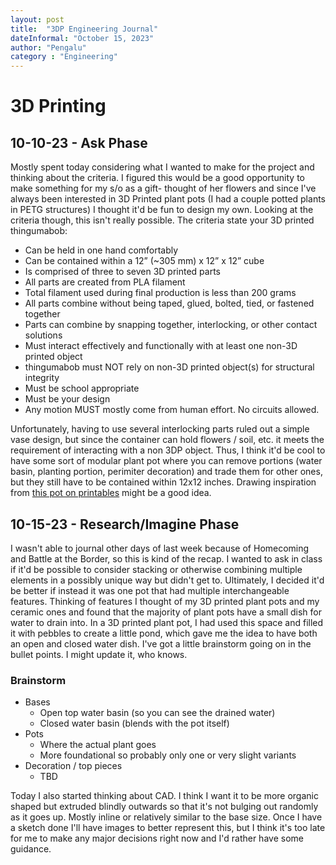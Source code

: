 ```yaml
---
layout: post
title:  "3DP Engineering Journal"
dateInformal: "October 15, 2023"
author: "Pengalu"
category : "Engineering"
---
```


# 3D Printing

## 10-10-23 - Ask Phase

Mostly spent today considering what I wanted to make for the project and thinking about the criteria. I figured this would be a good opportunity to make something for my s/o as a gift- thought of her flowers and since I've always been interested in 3D Printed plant pots (I had a couple potted plants in PETG structures) I thought it'd be fun to design my own. Looking at the criteria though, this isn't really possible. The criteria state your 3D printed thingumabob:
- Can be held in one hand comfortably
- Can be contained within a 12” (~305 mm) x 12” x 12” cube
- Is comprised of three to seven 3D printed parts 
- All parts are created from PLA filament
- Total filament used during final production is less than 200 grams
- All parts combine without being taped, glued, bolted, tied, or fastened together
- Parts can combine by snapping together, interlocking, or other contact solutions
- Must interact effectively and functionally with at least one non-3D printed object
- thingumabob must NOT rely on non-3D printed object(s) for structural integrity
- Must be school appropriate
- Must be your design
- Any motion MUST mostly come from human effort. No circuits allowed.

Unfortunately, having to use several interlocking parts ruled out a simple vase design, but since the container can hold flowers / soil, etc. it meets the requirement of interacting with a non 3DP object. Thus, I think it'd be cool to have some sort of modular plant pot where you can remove portions (water basin, planting portion, perimiter decoration) and trade them for other ones, but they still have to be contained within 12x12 inches. Drawing inspiration from [this pot on printables](https://www.printables.com/model/225227-modular-planter-with-concrete-mold) might be a good idea.

## 10-15-23 - Research/Imagine Phase

I wasn't able to journal other days of last week because of Homecoming and Battle at the Border, so this is kind of the recap. I wanted to ask in class if it'd be possible to consider stacking or otherwise combining multiple elements in a possibly unique way but didn't get to. Ultimately, I decided it'd be better if instead it was one pot that had multiple interchangeable features. Thinking of features I thought of my 3D printed plant pots and my ceramic ones and found that the majority of plant pots have a small dish for water to drain into. In a 3D printed plant pot, I had used this space and filled it with pebbles to create a little pond, which gave me the idea to have both an open and closed water dish. I've got a little brainstorm going on in the bullet points. I might update it, who knows.

### Brainstorm
- Bases
    - Open top water basin (so you can see the drained water)
    - Closed water basin (blends with the pot itself)
- Pots
    - Where the actual plant goes
    - More foundational so probably only one or very slight variants
- Decoration / top pieces
    - TBD

Today I also started thinking about CAD. I think I want it to be more organic shaped but extruded blindly outwards so that it's not bulging out randomly as it goes up. Mostly inline or relatively similar to the base size. Once I have a sketch done I'll have images to better represent this, but I think it's too late for me to make any major decisions right now and I'd rather have some guidance. 
